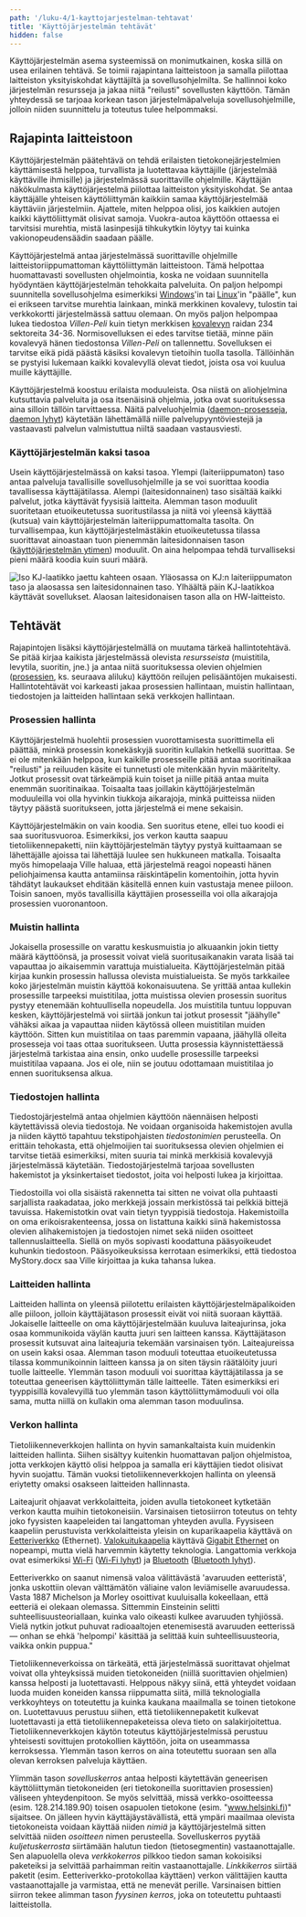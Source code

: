```yaml
---
path: '/luku-4/1-kayttojarjestelman-tehtavat'
title: 'Käyttöjärjestelmän tehtävät'
hidden: false
---
```


<div>
<lead>Käyttöjärjestelmän asema systeemissä on monimutkainen, koska sillä on usea erilainen tehtävä. Se toimii rajapintana laitteistoon ja samalla piilottaa laitteiston yksityiskohdat käyttäjiltä ja sovellusohjelmilta. Se hallinnoi koko järjestelmän resursseja ja jakaa niitä "reilusti" sovellusten käyttöön. Tämän yhteydessä se tarjoaa korkean tason järjestelmäpalveluja sovellusohjelmille, jolloin niiden suunnittelu ja toteutus tulee helpommaksi.</lead>
</div>

## Rajapinta laitteistoon
Käyttöjärjestelmän päätehtävä on tehdä erilaisten tietokonejärjestelmien käyttämisestä helppoa, turvallista ja luotettavaa käyttäjille (järjestelmää käyttäville ihmisille) ja järjestelmässä suorittaville ohjelmille. Käyttäjän näkökulmasta käyttöjärjestelmä piilottaa laitteiston yksityiskohdat. Se antaa käyttäjälle yhteisen käyttöliittymän kaikkiin samaa käyttöjärjestelmää käyttäviin järjestelmiin. Ajattele, miten helppoa olisi, jos kaikkien autojen kaikki käyttöliittymät olisivat samoja. Vuokra-autoa käyttöön ottaessa ei tarvitsisi murehtia, mistä lasinpesijä tihkukytkin löytyy tai kuinka vakionopeudensäädin saadaan päälle.

Käyttöjärjestelmä antaa järjestelmässä suorittaville ohjelmille laitteistoriippumattoman käyttöliittymän laitteistoon. Tämä helpottaa huomattavasti sovellusten ohjelmointia, koska ne voidaan suunnitella hyödyntäen käyttöjärjestelmän tehokkaita palveluita. On paljon helpompi suunnitella sovellusohjelma esimerkiksi [Windows](https://fi.wikipedia.org/wiki/Windows)'in tai [Linux](https://fi.wikipedia.org/wiki/Linux)'in "päälle", kun ei erikseen tarvitse murehtia lainkaan, minkä merkkinen kovalevy, tulostin tai verkkokortti järjestelmässä sattuu olemaan. On myös paljon helpompaa lukea tiedostoa _Villen-Peli_ kuin tietyn merkkisen [kovalevyn](https://fi.wikipedia.org/wiki/Kiintolevy) raidan 234 sektoreita 34-36. Normisovelluksen ei edes tarvitse tietää, minne päin kovalevyä hänen tiedostonsa _Villen-Peli_ on tallennettu. Sovelluksen ei tarvitse eikä pidä päästä käsiksi kovalevyn tietoihin tuolla tasolla. Tällöinhän se pystyisi lukemaan kaikki kovalevyllä olevat tiedot, joista osa voi kuulua muille käyttäjille.

Käyttöjärjestelmä koostuu erilaista moduuleista. Osa niistä on aliohjelmina kutsuttavia palveluita ja osa itsenäisinä ohjelmia, jotka ovat suorituksessa aina silloin tällöin tarvittaessa. Näitä palveluohjelmia
([daemon-prosesseja](https://en.wikipedia.org/wiki/Daemon_(computing)),
[daemon lyhyt](https://simple.wikipedia.org/wiki/Daemon_(computer_software)))
käytetään lähettämällä niille palvelupyyntöviestejä ja vastaavasti palvelun valmistuttua niiltä saadaan vastausviesti.

### Käyttöjärjestelmän kaksi tasoa
Usein käyttöjärjestelmässä on kaksi tasoa. Ylempi (laiteriippumaton) taso antaa palveluja tavallisille sovellusohjelmille ja se voi suorittaa koodia tavallisessa käyttäjätilassa. Alempi (laitesidonnainen) taso sisältää kaikki palvelut, jotka käyttävät fyysisiä laitteita. Alemman tason moduulit suoritetaan etuoikeutetussa suoritustilassa ja niitä voi yleensä käyttää (kutsua) vain käyttöjärjestelmän laiteriippumattomalta tasolta. On turvallisempaa, kun käyttöjärjestelmästäkin etuoikeutetussa tilassa suorittavat ainoastaan tuon pienemmän laitesidonnaisen tason ([käyttöjärjestelmän ytimen](https://fi.wikipedia.org/wiki/K%C3%A4ytt%C3%B6j%C3%A4rjestelm%C3%A4n_ydin)) moduulit. On aina helpompaa tehdä turvalliseksi pieni määrä koodia kuin suuri määrä.

<!-- kuva lu08, kalvo 10: ch-4-1-kj-kaksi-tasoa -->

![Iso KJ-laatikko jaettu kahteen osaan. Yläosassa on KJ:n laiteriippumaton taso ja alaosassa sen laitesidonnainen taso. Ylhäältä päin KJ-laatikkoa käyttävät sovellukset. Alaosan laitesidonaisen tason alla on HW-laitteisto.](./ch-4-1-kj-kaksi-tasoa.svg)
<div>
<illustrations motive="ch-4-1-kj-kaksi-tasoa" frombottom="0" totalheight="100%"></illustrations>
</div>

## Tehtävät
Rajapintojen lisäksi käyttöjärjestelmällä on muutama tärkeä hallintotehtävä. Se pitää kirjaa kaikista järjestelmässä olevista _resursseista_ (muistitila, levytila, suoritin, jne.) ja antaa niitä suorituksessa olevien ohjelmien ([prosessien](https://fi.wikipedia.org/wiki/Prosessi_(tietotekniikka)), ks. seuraava aliluku) käyttöön reilujen pelisääntöjen mukaisesti. Hallintotehtävät voi karkeasti jakaa prosessien hallintaan, muistin hallintaan, tiedostojen ja laitteiden hallintaan sekä verkkojen hallintaan.

### Prosessien hallinta
Käyttöjärjestelmä huolehtii prosessien vuorottamisesta suorittimella eli päättää, minkä prosessin konekäskyjä suoritin kullakin hetkellä suorittaa. Se ei ole mitenkään helppoa, kun kaikille prosesseille pitää antaa suoritinaikaa "reilusti" ja reiluuden käsite ei tunnetusti ole mitenkään hyvin määritelty. Jotkut prosessit ovat tärkeämpiä kuin toiset ja niille pitää antaa muita enemmän suoritinaikaa. Toisaalta taas joillakin käyttöjärjestelmän moduuleilla voi olla hyvinkin tiukkoja aikarajoja, minkä puitteissa niiden täytyy päästä suoritukseen, jotta järjestelmä ei mene sekaisin.

Käyttöjärjestelmäkin on vain koodia. Sen suoritus etene, ellei tuo koodi ei saa suoritusvuoroa. Esimerkiksi, jos verkon kautta saapuu tietoliikennepaketti, niin käyttöjärjestelmän täytyy pystyä kuittaamaan se lähettäjälle ajoissa tai lähettäjä luulee sen hukkuneen matkalla. Toisaalta myös himopelaaja Ville haluaa, että järjestelmä reagoi nopeasti hänen peliohjaimensa kautta antamiinsa räiskintäpelin komentoihin, jotta hyvin tähdätyt laukaukset ehditään käsitellä ennen kuin vastustaja menee piiloon. Toisin sanoen, myös tavallisilla käyttäjien prosesseilla voi olla aikarajoja prosessien vuoronantoon.

### Muistin hallinta
Jokaisella prosessille on varattu keskusmuistia jo alkuaankin jokin tietty määrä käyttöönsä, ja prosessit voivat vielä suoritusaikanakin varata lisää tai vapauttaa jo aikaisemmin varattuja muistialueita. Käyttöjärjestelmän pitää kirjaa kunkin prosessin hallussa olevista muistialueista. Se myös tarkkailee koko järjestelmän muistin käyttöä kokonaisuutena. Se yrittää antaa kullekin prosessille tarpeeksi muistitilaa, jotta muistissa olevien prosessin suoritus pystyy etenemään kohtuullisella nopeudella. Jos muistitila tuntuu loppuvan kesken, käyttöjärjestelmä voi siirtää jonkun tai jotkut prosessit "jäähylle" vähäksi aikaa ja vapauttaa niiden käytössä olleen muistitilan muiden käyttöön. Sitten kun muistitilaa on taas paremmin vapaana, jäähyllä olleita prosesseja voi taas ottaa suoritukseen. Uutta prosessia käynnistettäessä järjestelmä tarkistaa aina ensin, onko uudelle prosessille tarpeeksi muistitilaa vapaana. Jos ei ole, niin se joutuu odottamaan muistitilaa jo ennen suorituksensa alkua.

### Tiedostojen hallinta
Tiedostojärjestelmä antaa ohjelmien käyttöön näennäisen helposti käytettävissä olevia tiedostoja. Ne voidaan organisoida hakemistojen avulla ja niiden käyttö tapahtuu tekstipohjaisten _tiedostonimien_ perusteella. On erittäin tehokasta, että ohjelmoijien tai suorituksessa olevien ohjelmien ei tarvitse tietää esimerkiksi, miten suuria tai minkä merkkisiä kovalevyjä järjestelmässä käytetään. Tiedostojärjestelmä tarjoaa sovellusten hakemistot ja yksinkertaiset tiedostot, joita voi helposti lukea ja kirjoittaa.

Tiedostoilla voi olla sisäistä rakennetta tai sitten ne voivat olla puhtaasti sarjallista raakadataa, joko merkkejä jossain merkistössä tai pelkkiä bittejä tavuissa. Hakemistotkin ovat vain tietyn tyyppisiä tiedostoja. Hakemistoilla on oma erikoisrakenteensa, jossa on listattuna kaikki siinä hakemistossa olevien alihakemistojen ja tiedostojen nimet sekä niiden osoitteet tallennuslaitteella. Siellä on myös sopivasti koodattuna pääsyoikeudet kuhunkin tiedostoon. Pääsyoikeuksissa kerrotaan esimerkiksi, että tiedostoa MyStory.docx saa Ville kirjoittaa ja kuka tahansa lukea.

### Laitteiden hallinta
Laitteiden hallinta on yleensä piilotettu erilaisten käyttöjärjestelmäpalikoiden alle piiloon, jolloin käyttäjätason prosessit eivät voi niitä suoraan käyttää. Jokaiselle laitteelle on oma käyttöjärjestelmään kuuluva laiteajurinsa, joka osaa kommunikoida väylän kautta juuri sen laitteen kanssa. Käyttäjätason prosessit kutsuvat aina laiteajuria tekemään varsinaisen työn. Laiteajureissa on usein kaksi osaa. Alemman tason moduuli toteuttaa etuoikeutetussa tilassa kommunikoinnin laitteen kanssa ja on siten täysin räätälöity juuri tuolle laitteelle. Ylemmän tason moduuli voi suorittaa käyttäjätilassa ja se toteuttaa geneerisen käyttöliittymän tälle laitteelle. Täten esimerkiksi eri tyyppisillä kovalevyillä tuo ylemmän tason käyttöliittymämoduuli voi olla sama, mutta niillä on kullakin oma alemman tason moduulinsa.

### Verkon hallinta
Tietoliikenneverkkojen hallinta on hyvin samankaltaista kuin muidenkin laitteiden hallinta. Siihen sisältyy kuitenkin huomattavan paljon ohjelmistoa, jotta verkkojen käyttö olisi helppoa ja samalla eri käyttäjien tiedot olisivat hyvin suojattu. Tämän vuoksi tietoliikenneverkkojen hallinta on yleensä eriytetty omaksi osakseen laitteiden hallinnasta.

Laiteajurit ohjaavat verkkolaitteita, joiden avulla tietokoneet kytketään verkon kautta muihin tietokoneisiin. Varsinaisen tietosiirron toteutus on tehty joko fyysisten kaapeleiden tai langattoman yhteyden avulla. Fyysiseen kaapeliin perustuvista verkkolaitteista yleisin on kuparikaapelia käyttävä on [Eetteriverkko](https://fi.wikipedia.org/wiki/Ethernet) (Ethernet). [Valokuitukaapelia](https://fi.wikipedia.org/wiki/Valokuitu) käyttävä [Gigabit Ethernet](https://fi.wikipedia.org/wiki/Gigabit_Ethernet) on nopeampi, mutta vielä harvemmin käytetty teknologia. Langattomia verkkoja ovat esimerkiksi
[Wi-Fi](https://en.wikipedia.org/wiki/Wi-Fi) ([Wi-Fi lyhyt](https://simple.wikipedia.org/wiki/Wi-Fi))
ja
[Bluetooth](https://fi.wikipedia.org/wiki/Bluetooth) ([Bluetooth lyhyt](https://simple.wikipedia.org/wiki/Bluetooth)).

<!-- note Eetteri. radiosignaali kulkee eetterissä -->

<text-box variant="example" name="Avaruuden eetteri">

Eetteriverkko on saanut nimensä valoa välittävästä 'avaruuden eetteristä', jonka uskottiin olevan välttämätön väliaine valon leviämiselle avaruudessa. Vasta 1887 Michelson ja Morley osoittivat kuuluisalla kokeellaan, että eetteriä ei olekaan olemassa. Sittemmin Einsteinin selitti suhteellisuusteoriallaan, kuinka valo oikeasti kulkee avaruuden tyhjiössä. Vielä nytkin jotkut puhuvat radioaaltojen etenemisestä avaruuden eetterissä &mdash; onhan se ehkä 'helpompi' käsittää ja selittää kuin suhteellisuusteoria, vaikka onkin puppua."

</text-box>

Tietoliikenneverkoissa on tärkeätä, että järjestelmässä suorittavat ohjelmat voivat olla yhteyksissä muiden tietokoneiden (niillä suorittavien ohjelmien) kanssa helposti ja luotettavasti. Helppous näkyy siinä, että yhteydet voidaan luoda muiden koneiden kanssa riippumatta siitä, millä teknologialla verkkoyhteys on toteutettu ja kuinka kaukana maailmalla se toinen tietokone on. Luotettavuus perustuu siihen, että tietoliikennepaketit kulkevat luotettavasti ja että tietoliikennepaketeissa oleva tieto on salakirjoitettua. Tietoliikenneverkkojen käytön toteutus käyttöjärjestelmissä perustuu yhteisesti sovittujen protokollien käyttöön, joita on useammassa kerroksessa. Ylemmän tason kerros on aina toteutettu suoraan sen alla olevan kerroksen palveluja käyttäen.

Ylimmän tason _sovelluskerros_ antaa helposti käytettävän geneerisen käyttöliittymän tietokoneiden (eri tietokoneilla suorittavien prosessien) väliseen yhteydenpitoon. Se myös selvittää, missä verkko-osoitteessa (esim. 128.214.189.90) toisen osapuolen tietokone (esim. "www.helsinki.fi)" sijaitsee. On jälleen hyvin käyttäjäystävällistä, että ympäri maailmaa olevista tietokoneista voidaan käyttää niiden _nimiä_ ja käyttöjärjestelmä sitten selvittää niiden _osoitteen_ nimen perusteella. Sovelluskerros pyytää _kuljetuskerrosta_ siirtämään halutun tiedon (tietosegmentin) vastaanottajalle. Sen alapuolella oleva _verkkokerros_ pilkkoo tiedon saman kokoisiksi paketeiksi ja selvittää parhaimman reitin vastaanottajalle. _Linkkikerros_ siirtää paketit (esim. Eetteriverkko-protokollaa käyttäen) verkon välittäjien kautta vastaanottajalle ja varmistaa, että ne menevät perille. Varsinaisen bittien siirron tekee alimman tason _fyysinen kerros_, joka on toteutettu puhtaasti laitteistolla.

<!-- Quizes 4.1.1-3 -->
<div><quiz id="1d74391d-bb77-4dad-a002-969e7c91a67e"></quiz></div>
<div><quiz id="1d214fb7-b968-423e-ba75-94f68026281a"></quiz></div>
<div><quiz id="30a3d7aa-1ef5-452a-8746-f8bb10ce5b2d"></quiz></div>
